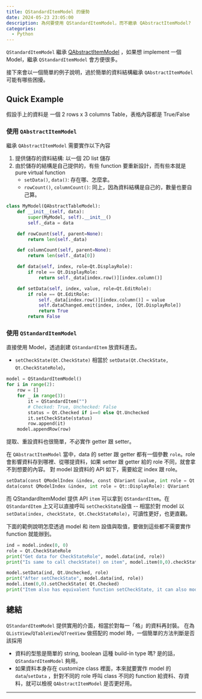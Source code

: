 ```yaml
---
title: QStandardItemModel 的優勢
date: 2024-05-23 23:05:00
description: 為何要使用 QStandardItemModel，而不繼承 QAbstractItemModel?
categories:
  - Python
---
```


`QStandardItemModel` 繼承 [QAbstractItemModel](https://doc.qt.io/qt-6/qabstractitemmodel.html) ，如果想 implement 一個 Model，繼承 `QStandardItemModel` 會方便很多。

接下來會以一個簡單的例子說明，過於簡單的資料結構繼承 `QAbstractItemModel` 可能有哪些困擾。
## Quick Example
假設手上的資料是 一個 2 rows x 3 columns Table，表格內容都是 True/False
### 使用 `QAbstractItemModel` 
繼承 `QAbstractItemModel` 需要實作以下內容
1. 提供儲存的資料結構: 以一個 2D list 儲存
2. 由於儲存的結構是自己提供的，有些 function 要重新設計，而有些本就是 pure virtual function
	- `setData()`,  `data()`: 存在哪、怎麼拿。
	- `rowCount()`,  `columnCount()`: 同上，因為資料結構是自己的，數量也要自己算。

```python
class MyModel(QAbstractTableModel):
    def __init__(self, data):
        super(MyModel, self).__init__()
        self._data = data

    def rowCount(self, parent=None):
        return len(self._data)

    def columnCount(self, parent=None):
        return len(self._data[0])

    def data(self, index, role=Qt.DisplayRole):
        if role == Qt.DisplayRole:
            return self._data[index.row()][index.column()]

    def setData(self, index, value, role=Qt.EditRole):
        if role == Qt.EditRole:
            self._data[index.row()][index.column()] = value
            self.dataChanged.emit(index, index, [Qt.DisplayRole])
            return True
        return False
```

### 使用 `QStandardItemModel`
直接使用 Model，透過創建 `QStandardItem` 放資料進去。
- `setCheckState(Qt.CheckState)` 相當於 `setData(Qt.CheckState, Qt.CheckStateRole`)，

```python
model = QStandardItemModel()
for i in range(2):
	row = []
	for _ in range(3):
		it = QStandardItem("")
		# Checked: True, Unchecked: False
		status = Qt.Checked if i==0 else Qt.Unchecked
		it.setCheckState(status)
		row.append(it)
	model.appendRow(row)
```

提取、重設資料也很簡單，不必實作 getter 跟 setter。

在 `QAbstractItemModel` 當中，data 的 setter 跟 getter 都有一個參數 `role`。role 會影響資料存到哪裡、從哪提資料，如果 setter 跟 getter 給的 role 不同，就會拿不到想要的內容。
對 model 設資料的 API 如下，需要給定 index 跟 role。
```python
setData(const QModelIndex &index, const QVariant &value, int role = Qt::EditRole): bool	
data(const QModelIndex &index, int role = Qt::DisplayRole): QVariant
```

而 QStandardItemModel 提供 API `item` 可以拿到 `QStandardItem`。在 `QStandardItem` 上又可以直接呼叫 `setCheckState`設值 -- 相當於對 model 以 `setData(index, checkState, Qt.CheckStateRole)`，可讀性更好，也更直觀。

下面的範例說明怎麼透過 model 和 item 設值與取值，要做到這些都不需要實作 function 就能辦到。

```python
ind = model.index(0, 0)
role = Qt.CheckStateRole
print("Get data for CheckStateRole", model.data(ind, role))
print("Is same to call checkState() on item", model.item(0,0).checkState())

model.setData(ind, Qt.Unchecked, role)
print("After setCheckState", model.data(ind, role))
model.item(0,0).setCheckState( Qt.Checked)
print("Item also has equivalent function setCheckState, it can also modify data", model.item(0,0).checkState())

```
## 總結
`QStandardItemModel` 提供實用的介面，相當於對每一「格」的資料再封裝。
在為 `QListView`/`QTableView`/`QTreeView` 做搭配的 model 時，一個簡單的方法判斷是否該採用
- 資料的型態是簡單的 string, boolean 這種 build-in type 嗎? 是的話，`QStandardItemModel` 夠用。
- 如果資料本身存在 customize class 裡面，本來就要實作 model 的 `data`/`setData` ，針對不同的 role 呼叫 class 不同的 function 給資料、存資料，就可以檢視 `QAbstractItemModel` 是否更好用。

---